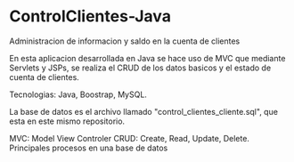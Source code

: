 # ControlClientes-Java
Administracion de informacion y saldo en la cuenta de clientes

En esta aplicacion desarrollada en Java se hace uso de MVC que mediante Servlets y JSPs, se realiza el CRUD de los datos basicos y el estado de cuenta de clientes.

Tecnologias: Java, Boostrap, MySQL.

La base de datos es el archivo llamado "control_clientes_cliente.sql", que esta en este mismo repositorio.


MVC: Model View Controler
CRUD: Create, Read, Update, Delete. Principales procesos en una base de datos

